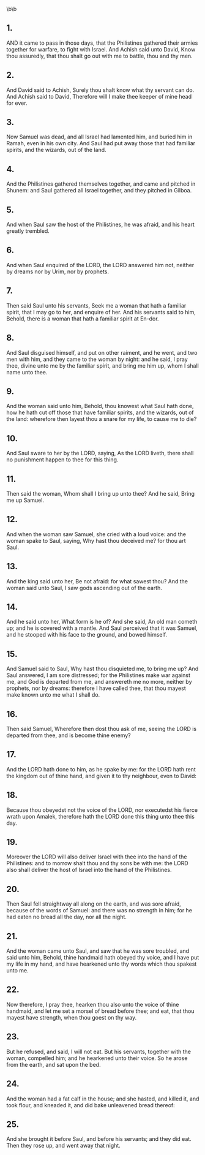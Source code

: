 \b\b
## 1.
AND it came to pass in those days, that the Philistines gathered their armies together for warfare, to fight with Israel.  And Achish said unto David, Know thou assuredly, that thou shalt go out with me to battle, thou and thy men.
## 2.
And David said to Achish, Surely thou shalt know what thy servant can do.  And Achish said to David, Therefore will I make thee keeper of mine head for ever.
## 3.
Now Samuel was dead, and all Israel had lamented him, and buried him in Ramah, even in his own city.  And Saul had put away those that had familiar spirits, and the wizards, out of the land.
## 4.
And the Philistines gathered themselves together, and came and pitched in Shunem: and Saul gathered all Israel together, and they pitched in Gilboa.
## 5.
And when Saul saw the host of the Philistines, he was afraid, and his heart greatly trembled.
## 6.
And when Saul enquired of the LORD, the LORD answered him not, neither by dreams nor by Urim, nor by prophets.
## 7.
Then said Saul unto his servants, Seek me a woman that hath a familiar spirit, that I may go to her, and enquire of her.  And his servants said to him, Behold, there is a woman that hath a familiar spirit at En-dor.
## 8.
And Saul disguised himself, and put on other raiment, and he went, and two men with him, and they came to the woman by night: and he said, I pray thee, divine unto me by the familiar spirit, and bring me him up, whom I shall name unto thee.
## 9.
And the woman said unto him, Behold, thou knowest what Saul hath done, how he hath cut off those that have familiar spirits, and the wizards, out of the land: wherefore then layest thou a snare for my life, to cause me to die?
## 10.
And Saul sware to her by the LORD, saying, As the LORD liveth, there shall no punishment happen to thee for this thing.
## 11.
Then said the woman, Whom shall I bring up unto thee?  And he said, Bring me up Samuel.
## 12.
And when the woman saw Samuel, she cried with a loud voice: and the woman spake to Saul, saying, Why hast thou deceived me?  for thou art Saul.
## 13.
And the king said unto her, Be not afraid: for what sawest thou?  And the woman said unto Saul, I saw gods ascending out of the earth.
## 14.
And he said unto her, What form is he of?  And she said, An old man cometh up; and he is covered with a mantle.  And Saul perceived that it was Samuel, and he stooped with his face to the ground, and bowed himself.
## 15.
And Samuel said to Saul, Why hast thou disquieted me, to bring me up?  And Saul answered, I am sore distressed; for the Philistines make war against me, and God is departed from me, and answereth me no more, neither by prophets, nor by dreams: therefore I have called thee, that thou mayest make known unto me what I shall do.
## 16.
Then said Samuel, Wherefore then dost thou ask of me, seeing the LORD is departed from thee, and is become thine enemy?
## 17.
And the LORD hath done to him, as he spake by me: for the LORD hath rent the kingdom out of thine hand, and given it to thy neighbour, even to David:
## 18.
Because thou obeyedst not the voice of the LORD, nor executedst his fierce wrath upon Amalek, therefore hath the LORD done this thing unto thee this day.
## 19.
Moreover the LORD will also deliver Israel with thee into the hand of the Philistines: and to morrow shalt thou and thy sons be with me: the LORD also shall deliver the host of Israel into the hand of the Philistines.
## 20.
Then Saul fell straightway all along on the earth, and was sore afraid, because of the words of Samuel: and there was no strength in him; for he had eaten no bread all the day, nor all the night.
## 21.
And the woman came unto Saul, and saw that he was sore troubled, and said unto him, Behold, thine handmaid hath obeyed thy voice, and I have put my life in my hand, and have hearkened unto thy words which thou spakest unto me.
## 22.
Now therefore, I pray thee, hearken thou also unto the voice of thine handmaid, and let me set a morsel of bread before thee; and eat, that thou mayest have strength, when thou goest on thy way.
## 23.
But he refused, and said, I will not eat.  But his servants, together with the woman, compelled him; and he hearkened unto their voice.  So he arose from the earth, and sat upon the bed.
## 24.
And the woman had a fat calf in the house; and she hasted, and killed it, and took flour, and kneaded it, and did bake unleavened bread thereof:
## 25.
And she brought it before Saul, and before his servants; and they did eat.  Then they rose up, and went away that night.
